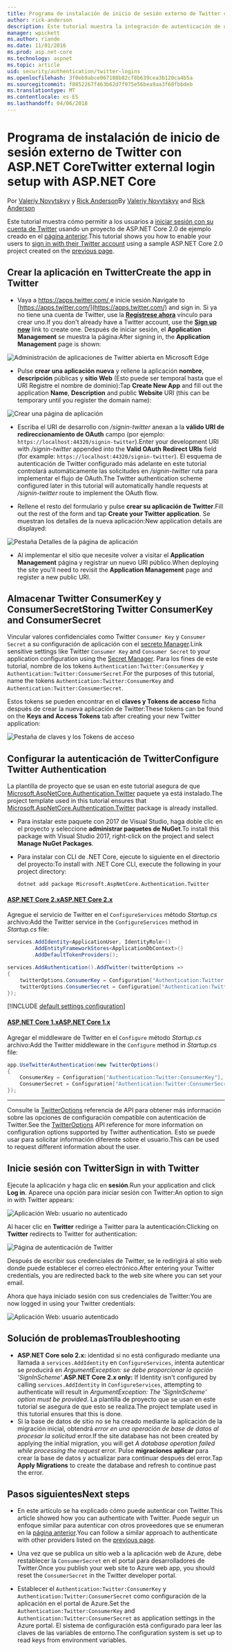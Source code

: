 ```yaml
---
title: Programa de instalación de inicio de sesión externo de Twitter con ASP.NET Core
author: rick-anderson
description: Este tutorial muestra la integración de autenticación de usuario de cuenta de Twitter en una aplicación existente de ASP.NET Core.
manager: wpickett
ms.author: riande
ms.date: 11/01/2016
ms.prod: asp.net-core
ms.technology: aspnet
ms.topic: article
uid: security/authentication/twitter-logins
ms.openlocfilehash: 3f0eb9abce067108b82cf8b639cea3b120ca4b5a
ms.sourcegitcommit: f8852267f463b62d7f975e56bea9aa3f68fbbdeb
ms.translationtype: MT
ms.contentlocale: es-ES
ms.lasthandoff: 04/06/2018
---
```

# <a name="twitter-external-login-setup-with-aspnet-core"></a><span data-ttu-id="cd65d-103">Programa de instalación de inicio de sesión externo de Twitter con ASP.NET Core</span><span class="sxs-lookup"><span data-stu-id="cd65d-103">Twitter external login setup with ASP.NET Core</span></span>

<span data-ttu-id="cd65d-104">Por [Valeriy Novytskyy](https://github.com/01binary) y [Rick Anderson](https://twitter.com/RickAndMSFT)</span><span class="sxs-lookup"><span data-stu-id="cd65d-104">By [Valeriy Novytskyy](https://github.com/01binary) and [Rick Anderson](https://twitter.com/RickAndMSFT)</span></span>

<span data-ttu-id="cd65d-105">Este tutorial muestra cómo permitir a los usuarios a [iniciar sesión con su cuenta de Twitter](https://dev.twitter.com/web/sign-in/desktop-browser) usando un proyecto de ASP.NET Core 2.0 de ejemplo creado en el [página anterior](xref:security/authentication/social/index).</span><span class="sxs-lookup"><span data-stu-id="cd65d-105">This tutorial shows you how to enable your users to [sign in with their Twitter account](https://dev.twitter.com/web/sign-in/desktop-browser) using a sample ASP.NET Core 2.0 project created on the [previous page](xref:security/authentication/social/index).</span></span>

## <a name="create-the-app-in-twitter"></a><span data-ttu-id="cd65d-106">Crear la aplicación en Twitter</span><span class="sxs-lookup"><span data-stu-id="cd65d-106">Create the app in Twitter</span></span>

* <span data-ttu-id="cd65d-107">Vaya a [ https://apps.twitter.com/ ](https://apps.twitter.com/) e inicie sesión.</span><span class="sxs-lookup"><span data-stu-id="cd65d-107">Navigate to [https://apps.twitter.com/](https://apps.twitter.com/) and sign in.</span></span> <span data-ttu-id="cd65d-108">Si ya no tiene una cuenta de Twitter, use la **[Regístrese ahora](https://twitter.com/signup)** vínculo para crear uno.</span><span class="sxs-lookup"><span data-stu-id="cd65d-108">If you don't already have a Twitter account, use the **[Sign up now](https://twitter.com/signup)** link to create one.</span></span> <span data-ttu-id="cd65d-109">Después de iniciar sesión, el **Application Management** se muestra la página:</span><span class="sxs-lookup"><span data-stu-id="cd65d-109">After signing in, the **Application Management** page is shown:</span></span>

![Administración de aplicaciones de Twitter abierta en Microsoft Edge](index/_static/TwitterAppManage.png)

* <span data-ttu-id="cd65d-111">Pulse **crear una aplicación nueva** y rellene la aplicación **nombre**, **descripción** públicas y **sitio Web** (Esto puede ser temporal hasta que el URI Registre el nombre de dominio):</span><span class="sxs-lookup"><span data-stu-id="cd65d-111">Tap **Create New App** and fill out the application **Name**, **Description** and public **Website** URI (this can be temporary until you register the domain name):</span></span>

![Crear una página de aplicación](index/_static/TwitterCreate.png)

* <span data-ttu-id="cd65d-113">Escriba el URI de desarrollo con */signin-twitter* anexan a la **válido URI de redireccionamiento de OAuth** campo (por ejemplo: `https://localhost:44320/signin-twitter`).</span><span class="sxs-lookup"><span data-stu-id="cd65d-113">Enter your development URI with */signin-twitter* appended into the **Valid OAuth Redirect URIs** field (for example: `https://localhost:44320/signin-twitter`).</span></span> <span data-ttu-id="cd65d-114">El esquema de autenticación de Twitter configurado más adelante en este tutorial controlará automáticamente las solicitudes en */signin-twitter* ruta para implementar el flujo de OAuth.</span><span class="sxs-lookup"><span data-stu-id="cd65d-114">The Twitter authentication scheme configured later in this tutorial will automatically handle requests at */signin-twitter* route to implement the OAuth flow.</span></span>

* <span data-ttu-id="cd65d-115">Rellene el resto del formulario y pulse **crear su aplicación de Twitter**.</span><span class="sxs-lookup"><span data-stu-id="cd65d-115">Fill out the rest of the form and tap **Create your Twitter application**.</span></span> <span data-ttu-id="cd65d-116">Se muestran los detalles de la nueva aplicación:</span><span class="sxs-lookup"><span data-stu-id="cd65d-116">New application details are displayed:</span></span>

![Pestaña Detalles de la página de aplicación](index/_static/TwitterAppDetails.png)

* <span data-ttu-id="cd65d-118">Al implementar el sitio que necesite volver a visitar el **Application Management** página y registrar un nuevo URI público.</span><span class="sxs-lookup"><span data-stu-id="cd65d-118">When deploying the site you'll need to revisit the **Application Management** page and register a new public URI.</span></span>

## <a name="storing-twitter-consumerkey-and-consumersecret"></a><span data-ttu-id="cd65d-119">Almacenar Twitter ConsumerKey y ConsumerSecret</span><span class="sxs-lookup"><span data-stu-id="cd65d-119">Storing Twitter ConsumerKey and ConsumerSecret</span></span>

<span data-ttu-id="cd65d-120">Vincular valores confidenciales como Twitter `Consumer Key` y `Consumer Secret` a su configuración de aplicación con el [secreto Manager](xref:security/app-secrets).</span><span class="sxs-lookup"><span data-stu-id="cd65d-120">Link sensitive settings like Twitter `Consumer Key` and `Consumer Secret` to your application configuration using the [Secret Manager](xref:security/app-secrets).</span></span> <span data-ttu-id="cd65d-121">Para los fines de este tutorial, nombre de los tokens `Authentication:Twitter:ConsumerKey` y `Authentication:Twitter:ConsumerSecret`.</span><span class="sxs-lookup"><span data-stu-id="cd65d-121">For the purposes of this tutorial, name the tokens `Authentication:Twitter:ConsumerKey` and `Authentication:Twitter:ConsumerSecret`.</span></span>

<span data-ttu-id="cd65d-122">Estos tokens se pueden encontrar en el **claves y Tokens de acceso** ficha después de crear la nueva aplicación de Twitter:</span><span class="sxs-lookup"><span data-stu-id="cd65d-122">These tokens can be found on the **Keys and Access Tokens** tab after creating your new Twitter application:</span></span>

![Pestaña de claves y los Tokens de acceso](index/_static/TwitterKeys.png)

## <a name="configure-twitter-authentication"></a><span data-ttu-id="cd65d-124">Configurar la autenticación de Twitter</span><span class="sxs-lookup"><span data-stu-id="cd65d-124">Configure Twitter Authentication</span></span>

<span data-ttu-id="cd65d-125">La plantilla de proyecto que se usan en este tutorial asegura de que [Microsoft.AspNetCore.Authentication.Twitter](https://www.nuget.org/packages/Microsoft.AspNetCore.Authentication.Twitter) paquete ya está instalado.</span><span class="sxs-lookup"><span data-stu-id="cd65d-125">The project template used in this tutorial ensures that [Microsoft.AspNetCore.Authentication.Twitter](https://www.nuget.org/packages/Microsoft.AspNetCore.Authentication.Twitter) package is already installed.</span></span>

* <span data-ttu-id="cd65d-126">Para instalar este paquete con 2017 de Visual Studio, haga doble clic en el proyecto y seleccione **administrar paquetes de NuGet**.</span><span class="sxs-lookup"><span data-stu-id="cd65d-126">To install this package with Visual Studio 2017, right-click on the project and select **Manage NuGet Packages**.</span></span>
* <span data-ttu-id="cd65d-127">Para instalar con CLI de .NET Core, ejecute lo siguiente en el directorio del proyecto:</span><span class="sxs-lookup"><span data-stu-id="cd65d-127">To install with .NET Core CLI, execute the following in your project directory:</span></span>

   `dotnet add package Microsoft.AspNetCore.Authentication.Twitter`

#### <a name="aspnet-core-2xtabaspnetcore2x"></a>[<span data-ttu-id="cd65d-128">ASP.NET Core 2.x</span><span class="sxs-lookup"><span data-stu-id="cd65d-128">ASP.NET Core 2.x</span></span>](#tab/aspnetcore2x/)
<span data-ttu-id="cd65d-129">Agregue el servicio de Twitter en el `ConfigureServices` método *Startup.cs* archivo:</span><span class="sxs-lookup"><span data-stu-id="cd65d-129">Add the Twitter service in the `ConfigureServices` method in *Startup.cs* file:</span></span>

```csharp
services.AddIdentity<ApplicationUser, IdentityRole>()
        .AddEntityFrameworkStores<ApplicationDbContext>()
        .AddDefaultTokenProviders();

services.AddAuthentication().AddTwitter(twitterOptions =>
{
    twitterOptions.ConsumerKey = Configuration["Authentication:Twitter:ConsumerKey"];
    twitterOptions.ConsumerSecret = Configuration["Authentication:Twitter:ConsumerSecret"];
});
```

[!INCLUDE [default settings configuration](includes/default-settings.md)]

#### <a name="aspnet-core-1xtabaspnetcore1x"></a>[<span data-ttu-id="cd65d-130">ASP.NET Core 1.x</span><span class="sxs-lookup"><span data-stu-id="cd65d-130">ASP.NET Core 1.x</span></span>](#tab/aspnetcore1x/)
<span data-ttu-id="cd65d-131">Agregar el middleware de Twitter en el `Configure` método *Startup.cs* archivo:</span><span class="sxs-lookup"><span data-stu-id="cd65d-131">Add the Twitter middleware in the `Configure` method in *Startup.cs* file:</span></span>

```csharp
app.UseTwitterAuthentication(new TwitterOptions()
{
    ConsumerKey = Configuration["Authentication:Twitter:ConsumerKey"],
    ConsumerSecret = Configuration["Authentication:Twitter:ConsumerSecret"]
});
```

* * *
<span data-ttu-id="cd65d-132">Consulte la [TwitterOptions](https://docs.microsoft.com/aspnet/core/api/microsoft.aspnetcore.builder.twitteroptions) referencia de API para obtener más información sobre las opciones de configuración compatible con autenticación de Twitter.</span><span class="sxs-lookup"><span data-stu-id="cd65d-132">See the [TwitterOptions](https://docs.microsoft.com/aspnet/core/api/microsoft.aspnetcore.builder.twitteroptions) API reference for more information on configuration options supported by Twitter authentication.</span></span> <span data-ttu-id="cd65d-133">Esto se puede usar para solicitar información diferente sobre el usuario.</span><span class="sxs-lookup"><span data-stu-id="cd65d-133">This can be used to request different information about the user.</span></span>

## <a name="sign-in-with-twitter"></a><span data-ttu-id="cd65d-134">Inicie sesión con Twitter</span><span class="sxs-lookup"><span data-stu-id="cd65d-134">Sign in with Twitter</span></span>

<span data-ttu-id="cd65d-135">Ejecute la aplicación y haga clic en **sesión**.</span><span class="sxs-lookup"><span data-stu-id="cd65d-135">Run your application and click **Log in**.</span></span> <span data-ttu-id="cd65d-136">Aparece una opción para iniciar sesión con Twitter:</span><span class="sxs-lookup"><span data-stu-id="cd65d-136">An option to sign in with Twitter appears:</span></span>

![Aplicación Web: usuario no autenticado](index/_static/DoneTwitter.png)

<span data-ttu-id="cd65d-138">Al hacer clic en **Twitter** redirige a Twitter para la autenticación:</span><span class="sxs-lookup"><span data-stu-id="cd65d-138">Clicking on **Twitter** redirects to Twitter for authentication:</span></span>

![Página de autenticación de Twitter](index/_static/TwitterLogin.png)

<span data-ttu-id="cd65d-140">Después de escribir sus credenciales de Twitter, se le redirigirá al sitio web donde puede establecer el correo electrónico.</span><span class="sxs-lookup"><span data-stu-id="cd65d-140">After entering your Twitter credentials, you are redirected back to the web site where you can set your email.</span></span>

<span data-ttu-id="cd65d-141">Ahora que haya iniciado sesión con sus credenciales de Twitter:</span><span class="sxs-lookup"><span data-stu-id="cd65d-141">You are now logged in using your Twitter credentials:</span></span>

![Aplicación Web: usuario autenticado](index/_static/Done.png)

## <a name="troubleshooting"></a><span data-ttu-id="cd65d-143">Solución de problemas</span><span class="sxs-lookup"><span data-stu-id="cd65d-143">Troubleshooting</span></span>

* <span data-ttu-id="cd65d-144">**ASP.NET Core solo 2.x:** identidad si no está configurado mediante una llamada a `services.AddIdentity` en `ConfigureServices`, intenta autenticar se producirá en *ArgumentException: se debe proporcionar la opción 'SignInScheme'*.</span><span class="sxs-lookup"><span data-stu-id="cd65d-144">**ASP.NET Core 2.x only:** If Identity isn't configured by calling `services.AddIdentity` in `ConfigureServices`, attempting to authenticate will result in *ArgumentException: The 'SignInScheme' option must be provided*.</span></span> <span data-ttu-id="cd65d-145">La plantilla de proyecto que se usan en este tutorial se asegura de que esto se realiza.</span><span class="sxs-lookup"><span data-stu-id="cd65d-145">The project template used in this tutorial ensures that this is done.</span></span>
* <span data-ttu-id="cd65d-146">Si la base de datos de sitio no se ha creado mediante la aplicación de la migración inicial, obtendrá *error en una operación de base de datos al procesar la solicitud* error.</span><span class="sxs-lookup"><span data-stu-id="cd65d-146">If the site database has not been created by applying the initial migration, you will get *A database operation failed while processing the request* error.</span></span> <span data-ttu-id="cd65d-147">Pulse **migraciones aplicar** para crear la base de datos y actualizar para continuar después del error.</span><span class="sxs-lookup"><span data-stu-id="cd65d-147">Tap **Apply Migrations** to create the database and refresh to continue past the error.</span></span>

## <a name="next-steps"></a><span data-ttu-id="cd65d-148">Pasos siguientes</span><span class="sxs-lookup"><span data-stu-id="cd65d-148">Next steps</span></span>

* <span data-ttu-id="cd65d-149">En este artículo se ha explicado cómo puede autenticar con Twitter.</span><span class="sxs-lookup"><span data-stu-id="cd65d-149">This article showed how you can authenticate with Twitter.</span></span> <span data-ttu-id="cd65d-150">Puede seguir un enfoque similar para autenticar con otros proveedores que se enumeran en la [página anterior](xref:security/authentication/social/index).</span><span class="sxs-lookup"><span data-stu-id="cd65d-150">You can follow a similar approach to authenticate with other providers listed on the [previous page](xref:security/authentication/social/index).</span></span>

* <span data-ttu-id="cd65d-151">Una vez que se publica un sitio web a la aplicación web de Azure, debe restablecer la `ConsumerSecret` en el portal para desarrolladores de Twitter.</span><span class="sxs-lookup"><span data-stu-id="cd65d-151">Once you publish your web site to Azure web app, you should reset the `ConsumerSecret` in the Twitter developer portal.</span></span>

* <span data-ttu-id="cd65d-152">Establecer el `Authentication:Twitter:ConsumerKey` y `Authentication:Twitter:ConsumerSecret` como configuración de la aplicación en el portal de Azure.</span><span class="sxs-lookup"><span data-stu-id="cd65d-152">Set the `Authentication:Twitter:ConsumerKey` and `Authentication:Twitter:ConsumerSecret` as application settings in the Azure portal.</span></span> <span data-ttu-id="cd65d-153">El sistema de configuración está configurado para leer las claves de las variables de entorno.</span><span class="sxs-lookup"><span data-stu-id="cd65d-153">The configuration system is set up to read keys from environment variables.</span></span>
